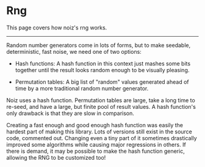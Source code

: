 # Rng

This page covers how noiz's rng works.

---

Random number generators come in lots of forms, but to make seedable, deterministic, fast noise, we need one of two options:

- Hash functions:
A hash function in this context just mashes some bits together until the result looks random enough to be visually pleasing.

- Permutation tables:
A big list of "random" values generated ahead of time by a more traditional random number generator.

Noiz uses a hash function.
Permutation tables are large, take a long time to re-seed, and have a large, but finite pool of result values.
A hash function's only drawback is that they are slow in comparison.

Creating a fast enough and good enough hash function was easily the hardest part of making this library.
Lots of versions still exist in the source code, commented out.
Changing even a tiny part of it sometimes drastically improved some algorithms while causing major regressions in others.
If there is demand, it may be possible to make the hash function generic, allowing the RNG to be customized too!
